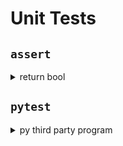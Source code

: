 # Unit Tests

## `assert`

<details>
<summary>return bool</summary>

  ```python
     """Testing the calculator"""

from calculator import square


def main():
    """main"""

    test_square()


def test_square():
    """Test square calculation"""
    try:
        assert square(2) == 4
    except AssertionError:
        print("2 squared was not 4")
    try:
        assert square(3) == 9
    except AssertionError:
        print("3 squared was not 9")
    try:
        assert square(-2) == 4
    except AssertionError:
        print("-2 squared was not 4")
    try:
        assert square(-3) == 9
    except AssertionError:
        print("-3 squared was not 9")
    try:
        assert square(0) == 0
    except AssertionError:
        print("0 squared was not 0")


if __name__ == "__main__":
    main()

```

</details>

## `pytest`

<details>
<summary>py third party program</summary>

```python
    """PEP"""
from calculator import square


def test_square():
    """PEP"""
    assert square(2) == 4
    assert square(3) == 9
    assert square(-2) == 4
    assert square(-3) == 9
    assert square(0) == 0

```

</details>
